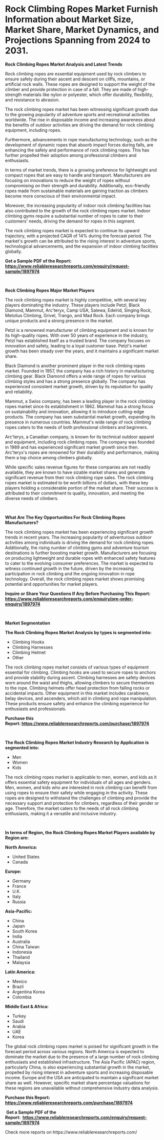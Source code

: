 <p><h1>Rock Climbing Ropes Market Furnish Information about Market Size, Market Share, Market Dynamics, and Projections Spanning from 2024 to 2031.</h1></p><p><strong>Rock Climbing Ropes Market Analysis and Latest Trends</strong></p>
<p><p>Rock climbing ropes are essential equipment used by rock climbers to ensure safety during their ascent and descent on cliffs, mountains, or artificial rock walls. These ropes are designed to support the weight of the climber and provide protection in case of a fall. They are made of high-strength materials like nylon or polyester, which offer durability, flexibility, and resistance to abrasion.</p><p>The rock climbing ropes market has been witnessing significant growth due to the growing popularity of adventure sports and recreational activities worldwide. The rise in disposable income and increasing awareness about the benefits of outdoor activities are driving the demand for rock climbing equipment, including ropes.</p><p>Furthermore, advancements in rope manufacturing technology, such as the development of dynamic ropes that absorb impact forces during falls, are enhancing the safety and performance of rock climbing ropes. This has further propelled their adoption among professional climbers and enthusiasts.</p><p>In terms of market trends, there is a growing preference for lightweight and compact ropes that are easy to handle and transport. Manufacturers are focusing on innovations to reduce the weight of ropes without compromising on their strength and durability. Additionally, eco-friendly ropes made from sustainable materials are gaining traction as climbers become more conscious of their environmental impact.</p><p>Moreover, the increasing popularity of indoor rock climbing facilities has also contributed to the growth of the rock climbing ropes market. Indoor climbing gyms require a substantial number of ropes to cater to their customers' needs, driving the demand for ropes in this segment.</p><p>The rock climbing ropes market is expected to continue its upward trajectory, with a projected CAGR of 14% during the forecast period. The market's growth can be attributed to the rising interest in adventure sports, technological advancements, and the expansion of indoor climbing facilities globally.</p></p>
<p><strong>Get a Sample PDF of the Report:&nbsp; <a href="https://www.reliableresearchreports.com/enquiry/request-sample/1897974">https://www.reliableresearchreports.com/enquiry/request-sample/1897974</a></strong></p>
<p>&nbsp;</p>
<p><strong>Rock Climbing Ropes Major Market Players</strong></p>
<p><p>The rock climbing ropes market is highly competitive, with several key players dominating the industry. These players include Petzl, Black Diamond, Mammut, Arc'teryx, Camp USA, Salewa, Edelrid, Singing Rock, Metolius Climbing, Grivel, Trango, and Mad Rock. Each company brings unique products and a strong presence in the market.</p><p>Petzl is a renowned manufacturer of climbing equipment and is known for its high-quality ropes. With over 50 years of experience in the industry, Petzl has established itself as a trusted brand. The company focuses on innovation and safety, leading to a loyal customer base. Petzl's market growth has been steady over the years, and it maintains a significant market share.</p><p>Black Diamond is another prominent player in the rock climbing ropes market. Founded in 1957, the company has a rich history in manufacturing climbing gear. Black Diamond offers a wide range of ropes for various climbing styles and has a strong presence globally. The company has experienced consistent market growth, driven by its reputation for quality and reliability.</p><p>Mammut, a Swiss company, has been a leading player in the rock climbing ropes market since its establishment in 1862. Mammut has a strong focus on sustainability and innovation, allowing it to introduce cutting-edge products. The company has seen substantial market growth, expanding its presence in numerous countries. Mammut's wide range of rock climbing ropes caters to the needs of both professional climbers and beginners.</p><p>Arc'teryx, a Canadian company, is known for its technical outdoor apparel and equipment, including rock climbing ropes. The company was founded in 1989 and has experienced significant market growth since then. Arc'teryx's ropes are renowned for their durability and performance, making them a top choice among climbers globally.</p><p>While specific sales revenue figures for these companies are not readily available, they are known to have sizable market shares and generate significant revenue from their rock climbing rope sales. The rock climbing ropes market is estimated to be worth billions of dollars, with these key players holding a considerable portion of the market share. Their success is attributed to their commitment to quality, innovation, and meeting the diverse needs of climbers.</p></p>
<p>&nbsp;</p>
<p><strong>What Are The Key Opportunities For Rock Climbing Ropes Manufacturers?</strong></p>
<p><p>The rock climbing ropes market has been experiencing significant growth trends in recent years. The increasing popularity of adventurous outdoor activities among individuals is driving the demand for rock climbing ropes. Additionally, the rising number of climbing gyms and adventure tourism destinations is further boosting market growth. Manufacturers are focusing on producing lightweight and durable ropes with enhanced safety features to cater to the evolving consumer preferences. The market is expected to witness continued growth in the future, driven by the increasing participation in rock climbing and the ongoing innovation in rope technology. Overall, the rock climbing ropes market shows promising potential and opportunities for market players.</p></p>
<p><strong>Inquire or Share Your Questions If Any Before Purchasing This Report: <a href="https://www.reliableresearchreports.com/enquiry/pre-order-enquiry/1897974">https://www.reliableresearchreports.com/enquiry/pre-order-enquiry/1897974</a></strong></p>
<p>&nbsp;</p>
<p><strong>Market Segmentation</strong></p>
<p><strong>The Rock Climbing Ropes Market Analysis by types is segmented into:</strong></p>
<p><ul><li>Climbing Hooks</li><li>Climbing Harnesses</li><li>Climbing Helmet</li><li>Other</li></ul></p>
<p><p>The rock climbing ropes market consists of various types of equipment essential for climbing. Climbing hooks are used to secure ropes to anchors and provide stability during ascent. Climbing harnesses are safety devices worn around the waist and thighs, allowing climbers to secure themselves to the rope. Climbing helmets offer head protection from falling rocks or accidental impacts. Other equipment in this market includes carabiners, belay devices, and ascenders, which aid in climbing and rope manipulation. These products ensure safety and enhance the climbing experience for enthusiasts and professionals.</p></p>
<p><strong>Purchase this Report:&nbsp;<a href="https://www.reliableresearchreports.com/purchase/1897974">https://www.reliableresearchreports.com/purchase/1897974</a></strong></p>
<p>&nbsp;</p>
<p><strong>The Rock Climbing Ropes Market Industry Research by Application is segmented into:</strong></p>
<p><ul><li>Men</li><li>Women</li><li>Kids</li></ul></p>
<p><p>The rock climbing ropes market is applicable to men, women, and kids as it offers essential safety equipment for individuals of all ages and genders. Men, women, and kids who are interested in rock climbing can benefit from using ropes to ensure their safety while engaging in the activity. These ropes are designed to withstand the challenges of climbing and provide the necessary support and protection for climbers, regardless of their gender or age. Therefore, the market caters to the needs of all rock climbing enthusiasts, making it a versatile and inclusive industry.</p></p>
<p>&nbsp;</p>
<p><strong>In terms of Region, the Rock Climbing Ropes Market Players available by Region are:</strong></p>
<p>
    <p> <strong> North America: </strong>
        <ul>
            <li>United States</li>
            <li>Canada</li>
        </ul>
        </p> 
    <p> <strong> Europe: </strong>
        <ul>
            <li>Germany</li>
            <li>France</li>
            <li>U.K.</li>
            <li>Italy</li>
            <li>Russia</li>
        </ul>
        </p> 
    <p> <strong> Asia-Pacific: </strong>
        <ul>
            <li>China</li>
            <li>Japan</li>
            <li>South Korea</li>
            <li>India</li>
            <li>Australia</li>
            <li>China Taiwan</li>
            <li>Indonesia</li>
            <li>Thailand</li>
            <li>Malaysia</li>
        </ul>
        </p> 
    <p> <strong> Latin America: </strong>
        <ul>
            <li>Mexico</li>
            <li>Brazil</li>
            <li>Argentina Korea</li>
            <li>Colombia</li>
        </ul>
        </p> 
    <p> <strong> Middle East & Africa: </strong>
        <ul>
            <li>Turkey</li>
            <li>Saudi</li>
            <li>Arabia</li>
            <li>UAE</li>
            <li>Korea</li>
        </ul>
    </p>
    </p>
<p><p>The global rock climbing ropes market is poised for significant growth in the forecast period across various regions. North America is expected to dominate the market due to the presence of a large number of rock climbing enthusiasts and established infrastructure. The Asia Pacific (APAC) region, particularly China, is also experiencing substantial growth in the market, propelled by rising interest in adventure sports and increasing disposable income. Europe and the USA are anticipated to maintain a significant market share as well. However, specific market share percentage valuations for these regions are unavailable without comprehensive industry data analysis.</p></p>
<p><strong>Purchase this Report: <a href="https://www.reliableresearchreports.com/purchase/1897974">https://www.reliableresearchreports.com/purchase/1897974</a></strong></p>
<p>&nbsp;<strong>Get a Sample PDF of the Report:&nbsp;&nbsp;<a href="https://www.reliableresearchreports.com/enquiry/request-sample/1897974">https://www.reliableresearchreports.com/enquiry/request-sample/1897974</a></strong></p>
<p><strong></strong></p>
<p>Check more reports on https://www.reliableresearchreports.com/</p>